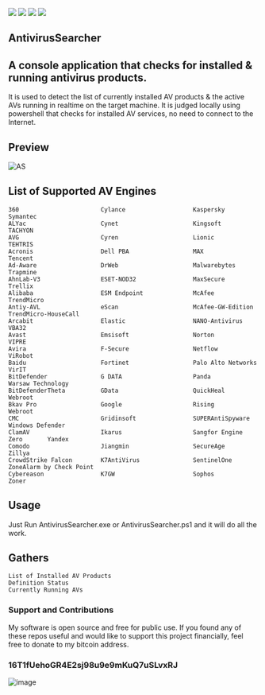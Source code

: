 <a href="https://github.com/chainski/AntivirusSearcher"><img src="https://img.shields.io/badge/OPEN--SOURCE-YES-green"></a>
<a href="https://github.com/chainski/AntivirusSearcher"><img src="https://img.shields.io/badge/PYTHON-3.10-green"></a>
<a href="https://github.com/chainski/AntivirusSearcher"><img src="https://img.shields.io/badge/license-GPL--3.0-orange"></a> 
<a href="https://github.com/chainski/AntivirusSearcher/releases"><img src="https://img.shields.io/github/v/release/chainski/AntivirusSearcher?style=plastic"></a>


## AntivirusSearcher

## A console application that checks for installed & running antivirus products. 
It is used to detect the list of currently installed AV products & the active AVs running in realtime on the target machine.
It is judged locally using powershell that checks for installed AV services, no need to connect to the Internet.

## Preview 

![AS](https://user-images.githubusercontent.com/96607632/193723931-13afc236-f865-4a68-9dba-16beb1e17ef0.png)


## List of Supported AV Engines

```
360                       Cylance                   Kaspersky                 Symantec                
ALYac                     Cynet                     Kingsoft                  TACHYON                 
AVG                       Cyren                     Lionic                    TEHTRIS                 
Acronis                   Dell PBA                  MAX                       Tencent                 
Ad-Aware                  DrWeb                     Malwarebytes              Trapmine                
AhnLab-V3                 ESET-NOD32                MaxSecure                 Trellix                 
Alibaba                   ESM Endpoint              McAfee                    TrendMicro              
Antiy-AVL                 eScan                     McAfee-GW-Edition         TrendMicro-HouseCall    
Arcabit                   Elastic                   NANO-Antivirus            VBA32                   
Avast                     Emsisoft                  Norton                    VIPRE                   
Avira                     F-Secure                  Netflow                   ViRobot                 
Baidu                     Fortinet                  Palo Alto Networks        VirIT                   
BitDefender               G DATA                    Panda                     Warsaw Technology       
BitDefenderTheta          GData                     QuickHeal                 Webroot                 
Bkav Pro                  Google                    Rising                    Webroot                 
CMC                       Gridinsoft                SUPERAntiSpyware          Windows Defender        
ClamAV                    Ikarus                    Sangfor Engine Zero       Yandex                  
Comodo                    Jiangmin                  SecureAge                 Zillya                  
CrowdStrike Falcon        K7AntiVirus               SentinelOne               ZoneAlarm by Check Point
Cybereason                K7GW                      Sophos                    Zoner                   
```
## Usage 

Just Run AntivirusSearcher.exe or AntivirusSearcher.ps1 and it will do all the work.

## Gathers

```
List of Installed AV Products
Definition Status
Currently Running AVs
```


### Support and Contributions
My software is open source and free for public use. 
If you found any of these repos useful and would like to support this project financially, 
feel free to donate to my bitcoin address.

### 16T1fUehoGR4E2sj98u9e9mKuQ7uSLvxRJ
![image](https://user-images.githubusercontent.com/96607632/173610346-a08309b7-7ce5-4be8-88f2-d79cb6e9c3bf.png)
